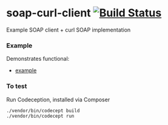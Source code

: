 # soap-curl-client [![Build Status](https://travis-ci.org/alexsnowb/soap-curl-client.svg?branch=master)](https://travis-ci.org/alexsnowb/soap-curl-client)

Example SOAP client + curl SOAP implementation

### Example

Demonstrates functional:

* [example](https://github.com/alexsnowb/soap-curl-client/blob/master/index.php)

### To test

Run Codeception, installed via Composer

```
./vendor/bin/codecept build
./vendor/bin/codecept run
```
